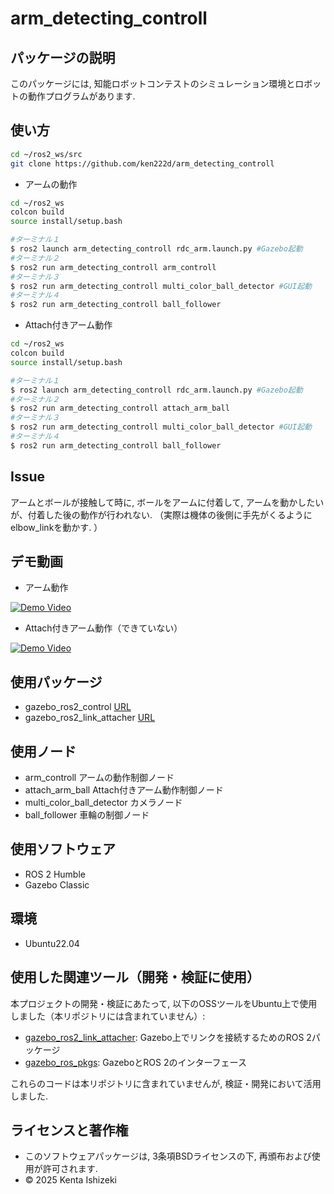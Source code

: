 # arm_detecting_controll

## パッケージの説明
このパッケージには, 知能ロボットコンテストのシミュレーション環境とロボットの動作プログラムがあります. 

## 使い方
```bash
cd ~/ros2_ws/src
git clone https://github.com/ken222d/arm_detecting_controll
```

- アームの動作
```bash
cd ~/ros2_ws
colcon build
source install/setup.bash

#ターミナル１
$ ros2 launch arm_detecting_controll rdc_arm.launch.py #Gazebo起動
#ターミナル２
$ ros2 run arm_detecting_controll arm_controll
#ターミナル３
$ ros2 run arm_detecting_controll multi_color_ball_detector #GUI起動
#ターミナル４
$ ros2 run arm_detecting_controll ball_follower
```

- Attach付きアーム動作
```bash
cd ~/ros2_ws
colcon build
source install/setup.bash

#ターミナル１
$ ros2 launch arm_detecting_controll rdc_arm.launch.py #Gazebo起動
#ターミナル２
$ ros2 run arm_detecting_controll attach_arm_ball
#ターミナル３
$ ros2 run arm_detecting_controll multi_color_ball_detector #GUI起動
#ターミナル４
$ ros2 run arm_detecting_controll ball_follower
```

## Issue
アームとボールが接触して時に, ボールをアームに付着して, アームを動かしたいが、付着した後の動作が行われない. （実際は機体の後側に手先がくるようにelbow_linkを動かす. ）
## デモ動画
- アーム動作

[![Demo Video](https://img.youtube.com/vi/grbSSv7qHhg/0.jpg)](https://youtu.be/grbSSv7qHhg)

- Attach付きアーム動作（できていない）

[![Demo Video](https://img.youtube.com/vi/po6zorUj3AM/0.jpg)](https://youtu.be/po6zorUj3AM)

## 使用パッケージ
- gazebo_ros2_control
[URL](https://github.com/ros-controls/gazebo_ros2_control)
- gazebo_ros2_link_attacher
[URL](https://github.com/yliu213/gazebo_ros2_link_attacher)


## 使用ノード
- arm_controll アームの動作制御ノード
- attach_arm_ball Attach付きアーム動作制御ノード
- multi_color_ball_detector カメラノード
- ball_follower 車輪の制御ノード

## 使用ソフトウェア
- ROS 2 Humble
- Gazebo Classic

## 環境
- Ubuntu22.04

## 使用した関連ツール（開発・検証に使用）

本プロジェクトの開発・検証にあたって, 以下のOSSツールをUbuntu上で使用しました（本リポジトリには含まれていません）:

- [gazebo_ros2_link_attacher](https://github.com/yliu213/gazebo_ros2_link_attacher): Gazebo上でリンクを接続するためのROS 2パッケージ
- [gazebo_ros_pkgs](https://github.com/ros-simulation/gazebo_ros_pkgs): GazeboとROS 2のインターフェース

これらのコードは本リポジトリに含まれていませんが, 検証・開発において活用しました. 


## ライセンスと著作権
- このソフトウェアパッケージは, 3条項BSDライセンスの下, 再頒布および使用が許可されます.
- © 2025 Kenta Ishizeki 

